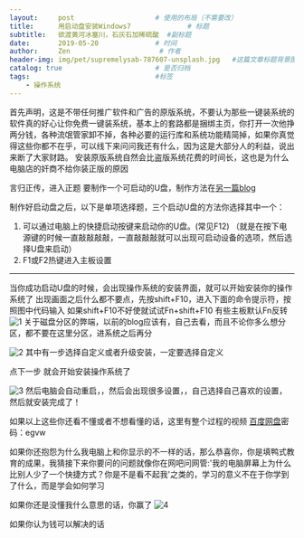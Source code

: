 ```yaml
---
layout:     post                    # 使用的布局（不需要改）
title:      用启动盘安装Windows7              # 标题
subtitle:   欲渡黄河冰塞川，石灰石加稀硫酸  #副标题
date:       2019-05-20              # 时间
author:     Zen                      # 作者
header-img: img/pet/supremelysab-787607-unsplash.jpg   #这篇文章标题背景图片
catalog: true                       # 是否归档
tags:                               #标签
    - 操作系统
---
```

首先声明，这是不带任何推广软件和广告的原版系统，不要认为那些一键装系统的软件真的好心让你免费一键装系统，基本上的套路都是捆绑主页，你打开一次他挣两分钱，各种流氓管家卸不掉，各种必要的运行库和系统功能精简掉，如果你真觉得这些你都不在乎，可以线下来问问我还有什么，因为这是大部分人的利益，说出来断了大家财路。
安装原版系统自然会比盗版系统花费的时间长，这也是为什么电脑店的奸商不给你装正版的原因

言归正传，进入正题
要制作一个可启动的U盘，制作方法在[另一篇blog](https://zhangyiming748.github.io/2019/05/16/make_a_bootable_usb_disk/)

制作好启动盘之后，以下是单项选择题，三个启动U盘的方法你选择其中一个：
1. 可以通过电脑上的快捷启动按键来启动你的U盘。(常见F12)
（就是在按下电源键的时候一直敲敲敲敲，一直敲敲敲就可以出现可启动设备的选项，然后选择U盘来启动）
2. F1或F2热键进入主板设置

----
当你成功启动U盘的时候，会出现操作系统的安装界面，就可以开始安装你的操作系统了
出现画面之后什么都不要点，先按shift+F10，进入下面的命令提示符，按照图中代码输入
如果shift+F10不好使就试试Fn+shift+F10 有些主板默认Fn反转
![1](https://raw.githubusercontent.com/zhangyiming748/zhangyiming748.github.io/master/img/installWindows7/1.webp)
关于磁盘分区的弊端，以前的blog应该有，自己去看，而且不论你多么想分区，都不要在这里分区，进系统之后再分

![2](https://raw.githubusercontent.com/zhangyiming748/zhangyiming748.github.io/master/img/installWindows7/2.webp)
其中有一步选择自定义或者升级安装，一定要选择自定义

点下一步
就会开始安装操作系统了

![3](https://raw.githubusercontent.com/zhangyiming748/zhangyiming748.github.io/master/img/installWindows7/3.webp)
然后电脑会自动重启，，然后会出现很多设置，，自己选择自己喜欢的设置，然后就安装完成了！

如果以上这些你还看不懂或者不想看懂的话，这里有整个过程的视频
[百度网盘](https://pan.baidu.com/s/1dFyGabv)密码：egvw

如果你还抱怨为什么我电脑上和你显示的不一样的话，那么恭喜你，你是填鸭式教育的成果，我猜接下来你要问的问题就像你在网吧问网管:'我的电脑屏幕上为什么比别人少了一个快捷方式？你是不是看不起我'之类的，学习的意义不在于你学到了什么，而是学会如何学习

如果你还是没懂我什么意思的话，你赢了
![4](https://raw.githubusercontent.com/zhangyiming748/zhangyiming748.github.io/master/img/installWindows7/4.webp)

如果你认为钱可以解决的话
